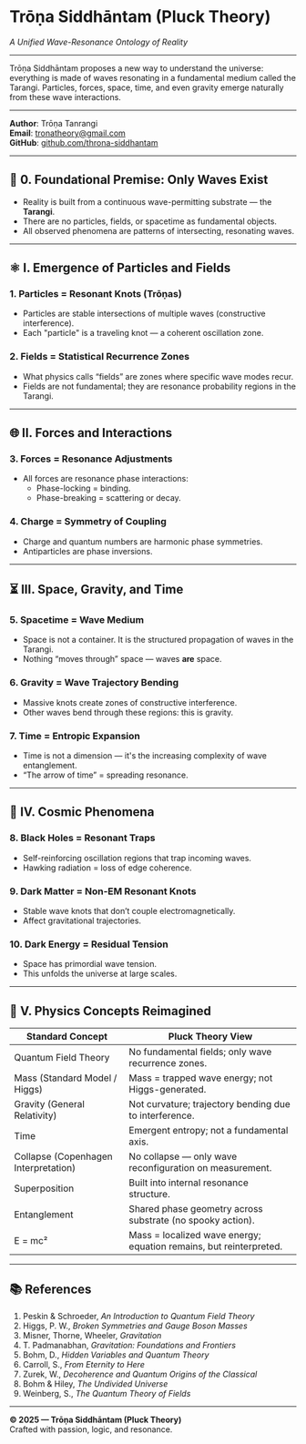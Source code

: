 # Trōṇa Siddhāntam (Pluck Theory)

*A Unified Wave-Resonance Ontology of Reality*

---

Trōṇa Siddhāntam proposes a new way to understand the universe: everything is made of waves resonating in a fundamental medium called the Tarangi. Particles, forces, space, time, and even gravity emerge naturally from these wave interactions.

---


**Author**: Trōṇa Tanrangi  
**Email**: tronatheory@gmail.com  
**GitHub**: [github.com/throna-siddhantam](https://github.com/throna-siddhantam)

---

## 🌌 0. Foundational Premise: Only Waves Exist

- Reality is built from a continuous wave-permitting substrate — the **Tarangi**.
- There are no particles, fields, or spacetime as fundamental objects.
- All observed phenomena are patterns of intersecting, resonating waves.

---

## ⚛️ I. Emergence of Particles and Fields

### 1. Particles = Resonant Knots (Trōṇas)
- Particles are stable intersections of multiple waves (constructive interference).
- Each "particle" is a traveling knot — a coherent oscillation zone.

### 2. Fields = Statistical Recurrence Zones
- What physics calls “fields” are zones where specific wave modes recur.
- Fields are not fundamental; they are resonance probability regions in the Tarangi.

---

## 🌐 II. Forces and Interactions

### 3. Forces = Resonance Adjustments
- All forces are resonance phase interactions:
  - Phase-locking = binding.
  - Phase-breaking = scattering or decay.

### 4. Charge = Symmetry of Coupling
- Charge and quantum numbers are harmonic phase symmetries.
- Antiparticles are phase inversions.

---

## ⏳ III. Space, Gravity, and Time

### 5. Spacetime = Wave Medium
- Space is not a container. It is the structured propagation of waves in the Tarangi.
- Nothing “moves through” space — waves **are** space.

### 6. Gravity = Wave Trajectory Bending
- Massive knots create zones of constructive interference.
- Other waves bend through these regions: this is gravity.

### 7. Time = Entropic Expansion
- Time is not a dimension — it's the increasing complexity of wave entanglement.
- “The arrow of time” = spreading resonance.

---

## 🌠 IV. Cosmic Phenomena

### 8. Black Holes = Resonant Traps
- Self-reinforcing oscillation regions that trap incoming waves.
- Hawking radiation = loss of edge coherence.

### 9. Dark Matter = Non-EM Resonant Knots
- Stable wave knots that don’t couple electromagnetically.
- Affect gravitational trajectories.

### 10. Dark Energy = Residual Tension
- Space has primordial wave tension.
- This unfolds the universe at large scales.

---

## 🔬 V. Physics Concepts Reimagined

| **Standard Concept**                     | **Pluck Theory View**                                                   |
|------------------------------------------|-------------------------------------------------------------------------|
| Quantum Field Theory                     | No fundamental fields; only wave recurrence zones.                      |
| Mass (Standard Model / Higgs)            | Mass = trapped wave energy; not Higgs-generated.                        |
| Gravity (General Relativity)             | Not curvature; trajectory bending due to interference.                  |
| Time                                     | Emergent entropy; not a fundamental axis.                               |
| Collapse (Copenhagen Interpretation)     | No collapse — only wave reconfiguration on measurement.                 |
| Superposition                            | Built into internal resonance structure.                                |
| Entanglement                             | Shared phase geometry across substrate (no spooky action).              |
| E = mc²                                  | Mass = localized wave energy; equation remains, but reinterpreted.      |

---

## 📚 References

1. Peskin & Schroeder, *An Introduction to Quantum Field Theory*  
2. Higgs, P. W., *Broken Symmetries and Gauge Boson Masses*  
3. Misner, Thorne, Wheeler, *Gravitation*  
4. T. Padmanabhan, *Gravitation: Foundations and Frontiers*  
5. Bohm, D., *Hidden Variables and Quantum Theory*  
6. Carroll, S., *From Eternity to Here*  
7. Zurek, W., *Decoherence and Quantum Origins of the Classical*  
8. Bohm & Hiley, *The Undivided Universe*  
9. Weinberg, S., *The Quantum Theory of Fields*

---

**© 2025 — Trōṇa Siddhāntam (Pluck Theory)**  
Crafted with passion, logic, and resonance.
